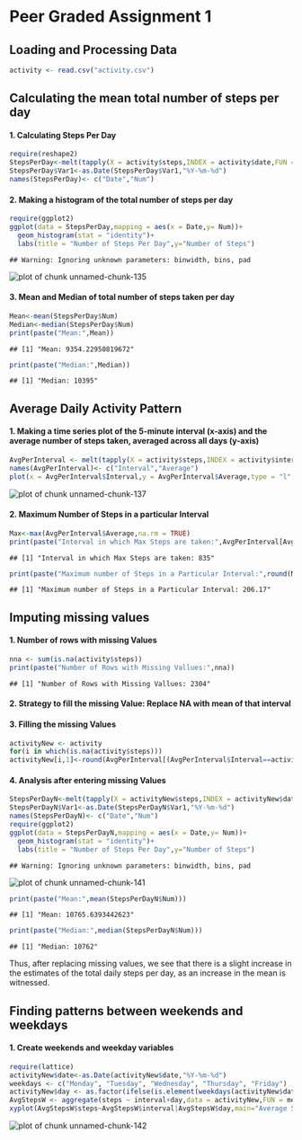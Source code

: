 # Peer Graded Assignment 1

## Loading and Processing Data


```r
activity <- read.csv("activity.csv")
```

## Calculating the mean total number of steps per day

#### 1. Calculating Steps Per Day

```r
require(reshape2)
StepsPerDay<-melt(tapply(X = activity$steps,INDEX = activity$date,FUN = sum,na.rm = TRUE))
StepsPerDay$Var1<-as.Date(StepsPerDay$Var1,"%Y-%m-%d")
names(StepsPerDay)<- c("Date","Num")
```

#### 2. Making a histogram of the total number of steps per day

```r
require(ggplot2)
ggplot(data = StepsPerDay,mapping = aes(x = Date,y= Num))+
  geom_histogram(stat = "identity")+
  labs(title = "Number of Steps Per Day",y="Number of Steps")
```

```
## Warning: Ignoring unknown parameters: binwidth, bins, pad
```

![plot of chunk unnamed-chunk-135](figure/unnamed-chunk-135-1.png)

#### 3. Mean and Median of total number of steps taken per day

```r
Mean<-mean(StepsPerDay$Num)
Median<-median(StepsPerDay$Num)
print(paste("Mean:",Mean))
```

```
## [1] "Mean: 9354.22950819672"
```

```r
print(paste("Median:",Median))
```

```
## [1] "Median: 10395"
```

## Average Daily Activity Pattern

#### 1. Making a time series plot of the 5-minute interval (x-axis) and the average number of steps taken, averaged across all days (y-axis)

```r
AvgPerInterval <- melt(tapply(X = activity$steps,INDEX = activity$interval,FUN = mean,na.rm = TRUE))
names(AvgPerInterval)<- c("Interval","Average")
plot(x = AvgPerInterval$Interval,y = AvgPerInterval$Average,type = "l",ylab = "Average Steps Taken",main = "Average Steps per Interval",xlab = "Interval")
```

![plot of chunk unnamed-chunk-137](figure/unnamed-chunk-137-1.png)

#### 2. Maximum Number of Steps in a particular Interval


```r
Max<-max(AvgPerInterval$Average,na.rm = TRUE)
print(paste("Interval in which Max Steps are taken:",AvgPerInterval[AvgPerInterval$Average == Max,1]))          
```

```
## [1] "Interval in which Max Steps are taken: 835"
```

```r
print(paste("Maximum number of Steps in a Particular Interval:",round(Max,2)))
```

```
## [1] "Maximum number of Steps in a Particular Interval: 206.17"
```

## Imputing missing values

#### 1. Number of rows with missing Values

```r
nna <- sum(is.na(activity$steps))
print(paste("Number of Rows with Missing Vallues:",nna))
```

```
## [1] "Number of Rows with Missing Vallues: 2304"
```

#### 2. Strategy to fill the missing Value: Replace NA with mean of that interval

#### 3. Filling the missing Values

```r
activityNew <- activity
for(i in which(is.na(activity$steps)))
activityNew[i,1]<-round(AvgPerInterval[(AvgPerInterval$Interval==activity$interval[i]),2],0)
```

#### 4. Analysis after entering missing Values

```r
StepsPerDayN<-melt(tapply(X = activityNew$steps,INDEX = activityNew$date,FUN = sum,na.rm = TRUE))
StepsPerDayN$Var1<-as.Date(StepsPerDayN$Var1,"%Y-%m-%d")
names(StepsPerDayN)<- c("Date","Num")
require(ggplot2)
ggplot(data = StepsPerDayN,mapping = aes(x = Date,y= Num))+
  geom_histogram(stat = "identity")+
  labs(title = "Number of Steps Per Day",y="Number of Steps")
```

```
## Warning: Ignoring unknown parameters: binwidth, bins, pad
```

![plot of chunk unnamed-chunk-141](figure/unnamed-chunk-141-1.png)

```r
print(paste("Mean:",mean(StepsPerDayN$Num)))
```

```
## [1] "Mean: 10765.6393442623"
```

```r
print(paste("Median:",median(StepsPerDayN$Num)))
```

```
## [1] "Median: 10762"
```
Thus, after replacing missing values, we see that there is a slight increase in the estimates of the total daily steps per day, as an increase in the mean is witnessed.

## Finding patterns between weekends and weekdays

#### 1. Create weekends and weekday variables

```r
require(lattice)
activityNew$date<-as.Date(activityNew$date,"%Y-%m-%d")
weekdays <- c("Monday", "Tuesday", "Wednesday", "Thursday", "Friday")
activityNew$day <- as.factor(ifelse(is.element(weekdays(activityNew$date),set = weekdays),"weekday","weekend"))
AvgStepsW <- aggregate(steps ~ interval+day,data = activityNew,FUN = mean)
xyplot(AvgStepsW$steps~AvgStepsW$interval|AvgStepsW$day,main="Average Steps per Day by Interval",xlab="Interval",ylab="Steps",type="l",layout=c(1,2))
```

![plot of chunk unnamed-chunk-142](figure/unnamed-chunk-142-1.png)
